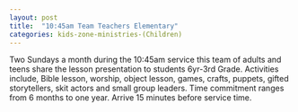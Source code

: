 ```yaml
---
layout: post
title:  "10:45am Team Teachers Elementary"
categories: kids-zone-ministries-(Children)
---
```


Two Sundays a month during the 10:45am service this team of adults and teens share the lesson presentation to students 6yr-3rd Grade. Activities include, Bible lesson, worship, object lesson, games, crafts, puppets, gifted storytellers, skit actors and small group leaders. Time commitment ranges from 6 months to one year. Arrive 15 minutes before service time. 